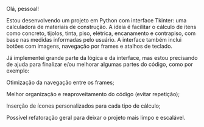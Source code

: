Olá, pessoal!

Estou desenvolvendo um projeto em Python com interface Tkinter: uma calculadora de materiais de construção. A ideia é facilitar o cálculo de itens como concreto, tijolos, tinta, piso, elétrica, encanamento e contrapiso, com base nas medidas informadas pelo usuário. A interface também inclui botões com imagens, navegação por frames e atalhos de teclado.

Já implementei grande parte da lógica e da interface, mas estou precisando de ajuda para finalizar e/ou melhorar algumas partes do código, como por exemplo:

Otimização da navegação entre os frames;

Melhor organização e reaproveitamento do código (evitar repetição);

Inserção de ícones personalizados para cada tipo de cálculo;

Possível refatoração geral para deixar o projeto mais limpo e escalável.




 

